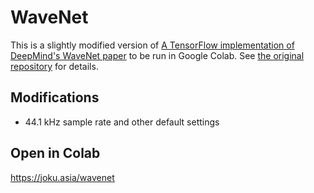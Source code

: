 # WaveNet  

This is a slightly modified version of [A TensorFlow implementation of DeepMind's WaveNet paper](https://github.com/ibab/tensorflow-wavenet) to be run in Google Colab. See [the original repository](https://github.com/ibab/tensorflow-wavenet) for details.

## Modifications

- 44.1 kHz sample rate and other default settings

## Open in Colab
https://joku.asia/wavenet
